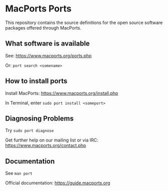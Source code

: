 # MacPorts Ports

This repository contains the source definitions for the open source software packages offered through MacPorts.

## What software is available

See: <https://www.macports.org/ports.php>

Or: `port search <somename>`

## How to install ports

Install MacPorts: <https://www.macports.org/install.php>

In Terminal, enter `sudo port install <someport>`

## Diagnosing Problems

Try `sudo port diagnose`

Get further help on our mailing list or via IRC: <https://www.macports.org/contact.php>

## Documentation

See `man port`

Official documentation:  <https://guide.macports.org>
